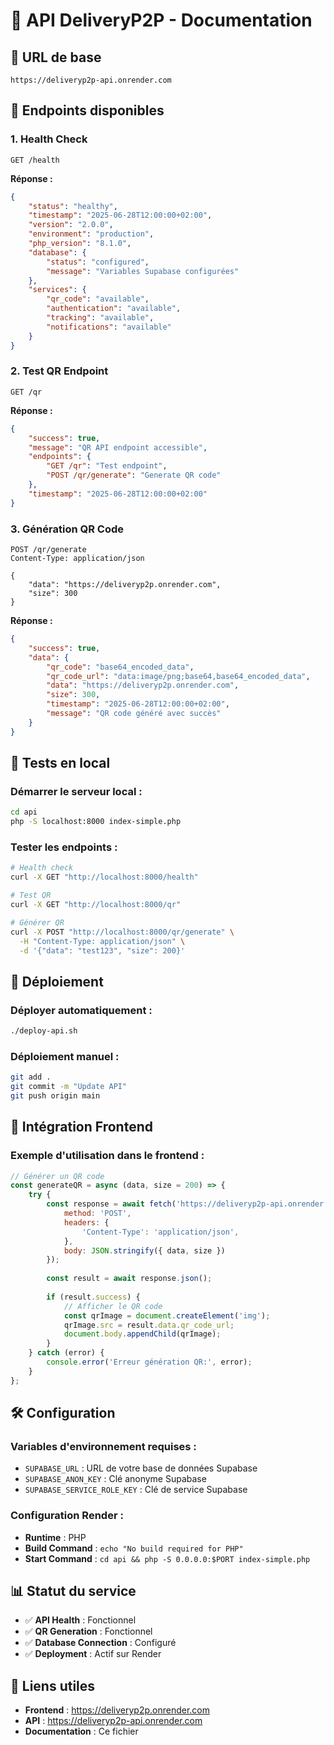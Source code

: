 # 🚀 API DeliveryP2P - Documentation

## 📍 **URL de base**
```
https://deliveryp2p-api.onrender.com
```

## 🔧 **Endpoints disponibles**

### 1. **Health Check**
```http
GET /health
```

**Réponse :**
```json
{
    "status": "healthy",
    "timestamp": "2025-06-28T12:00:00+02:00",
    "version": "2.0.0",
    "environment": "production",
    "php_version": "8.1.0",
    "database": {
        "status": "configured",
        "message": "Variables Supabase configurées"
    },
    "services": {
        "qr_code": "available",
        "authentication": "available",
        "tracking": "available",
        "notifications": "available"
    }
}
```

### 2. **Test QR Endpoint**
```http
GET /qr
```

**Réponse :**
```json
{
    "success": true,
    "message": "QR API endpoint accessible",
    "endpoints": {
        "GET /qr": "Test endpoint",
        "POST /qr/generate": "Generate QR code"
    },
    "timestamp": "2025-06-28T12:00:00+02:00"
}
```

### 3. **Génération QR Code**
```http
POST /qr/generate
Content-Type: application/json

{
    "data": "https://deliveryp2p.onrender.com",
    "size": 300
}
```

**Réponse :**
```json
{
    "success": true,
    "data": {
        "qr_code": "base64_encoded_data",
        "qr_code_url": "data:image/png;base64,base64_encoded_data",
        "data": "https://deliveryp2p.onrender.com",
        "size": 300,
        "timestamp": "2025-06-28T12:00:00+02:00",
        "message": "QR code généré avec succès"
    }
}
```

## 🧪 **Tests en local**

### Démarrer le serveur local :
```bash
cd api
php -S localhost:8000 index-simple.php
```

### Tester les endpoints :
```bash
# Health check
curl -X GET "http://localhost:8000/health"

# Test QR
curl -X GET "http://localhost:8000/qr"

# Générer QR
curl -X POST "http://localhost:8000/qr/generate" \
  -H "Content-Type: application/json" \
  -d '{"data": "test123", "size": 200}'
```

## 🔄 **Déploiement**

### Déployer automatiquement :
```bash
./deploy-api.sh
```

### Déploiement manuel :
```bash
git add .
git commit -m "Update API"
git push origin main
```

## 📱 **Intégration Frontend**

### Exemple d'utilisation dans le frontend :
```javascript
// Générer un QR code
const generateQR = async (data, size = 200) => {
    try {
        const response = await fetch('https://deliveryp2p-api.onrender.com/qr/generate', {
            method: 'POST',
            headers: {
                'Content-Type': 'application/json',
            },
            body: JSON.stringify({ data, size })
        });
        
        const result = await response.json();
        
        if (result.success) {
            // Afficher le QR code
            const qrImage = document.createElement('img');
            qrImage.src = result.data.qr_code_url;
            document.body.appendChild(qrImage);
        }
    } catch (error) {
        console.error('Erreur génération QR:', error);
    }
};
```

## 🛠 **Configuration**

### Variables d'environnement requises :
- `SUPABASE_URL` : URL de votre base de données Supabase
- `SUPABASE_ANON_KEY` : Clé anonyme Supabase
- `SUPABASE_SERVICE_ROLE_KEY` : Clé de service Supabase

### Configuration Render :
- **Runtime** : PHP
- **Build Command** : `echo "No build required for PHP"`
- **Start Command** : `cd api && php -S 0.0.0.0:$PORT index-simple.php`

## 📊 **Statut du service**

- ✅ **API Health** : Fonctionnel
- ✅ **QR Generation** : Fonctionnel
- ✅ **Database Connection** : Configuré
- ✅ **Deployment** : Actif sur Render

## 🔗 **Liens utiles**

- **Frontend** : https://deliveryp2p.onrender.com
- **API** : https://deliveryp2p-api.onrender.com
- **Documentation** : Ce fichier 